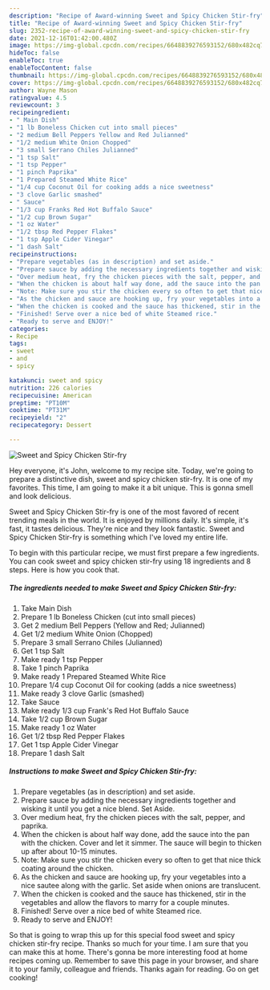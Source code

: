 ```yaml
---
description: "Recipe of Award-winning Sweet and Spicy Chicken Stir-fry"
title: "Recipe of Award-winning Sweet and Spicy Chicken Stir-fry"
slug: 2352-recipe-of-award-winning-sweet-and-spicy-chicken-stir-fry
date: 2021-12-16T01:42:00.480Z
image: https://img-global.cpcdn.com/recipes/6648839276593152/680x482cq70/sweet-and-spicy-chicken-stir-fry-recipe-main-photo.jpg
hideToc: false
enableToc: true
enableTocContent: false
thumbnail: https://img-global.cpcdn.com/recipes/6648839276593152/680x482cq70/sweet-and-spicy-chicken-stir-fry-recipe-main-photo.jpg
cover: https://img-global.cpcdn.com/recipes/6648839276593152/680x482cq70/sweet-and-spicy-chicken-stir-fry-recipe-main-photo.jpg
author: Wayne Mason
ratingvalue: 4.5
reviewcount: 3
recipeingredient:
- " Main Dish"
- "1 lb Boneless Chicken cut into small pieces"
- "2 medium Bell Peppers Yellow and Red Julianned"
- "1/2 medium White Onion Chopped"
- "3 small Serrano Chiles Julianned"
- "1 tsp Salt"
- "1 tsp Pepper"
- "1 pinch Paprika"
- "1 Prepared Steamed White Rice"
- "1/4 cup Coconut Oil for cooking adds a nice sweetness"
- "3 clove Garlic smashed"
- " Sauce"
- "1/3 cup Franks Red Hot Buffalo Sauce"
- "1/2 cup Brown Sugar"
- "1 oz Water"
- "1/2 tbsp Red Pepper Flakes"
- "1 tsp Apple Cider Vinegar"
- "1 dash Salt"
recipeinstructions:
- "Prepare vegetables (as in description) and set aside."
- "Prepare sauce by adding the necessary ingredients together and wisking it until you get a nice blend. Set Aside."
- "Over medium heat, fry the chicken pieces with the salt, pepper, and paprika."
- "When the chicken is about half way done, add the sauce into the pan with the chicken. Cover and let it simmer. The sauce will begin to thicken up after about 10-15 minutes."
- "Note: Make sure you stir the chicken every so often to get that nice thick coating around the chicken."
- "As the chicken and sauce are hooking up, fry your vegetables into a nice sautee along with the garlic. Set aside when onions are translucent."
- "When the chicken is cooked and the sauce has thickened, stir in the vegetables and allow the flavors to marry for a couple minutes."
- "Finished! Serve over a nice bed of white Steamed rice."
- "Ready to serve and ENJOY!"
categories:
- Recipe
tags:
- sweet
- and
- spicy

katakunci: sweet and spicy 
nutrition: 226 calories
recipecuisine: American
preptime: "PT10M"
cooktime: "PT31M"
recipeyield: "2"
recipecategory: Dessert

---
```



![Sweet and Spicy Chicken Stir-fry](https://img-global.cpcdn.com/recipes/6648839276593152/680x482cq70/sweet-and-spicy-chicken-stir-fry-recipe-main-photo.jpg)

Hey everyone, it's John, welcome to my recipe site. Today, we're going to prepare a distinctive dish, sweet and spicy chicken stir-fry. It is one of my favorites. This time, I am going to make it a bit unique. This is gonna smell and look delicious.



Sweet and Spicy Chicken Stir-fry is one of the most favored of recent trending meals in the world. It is enjoyed by millions daily. It's simple, it's fast, it tastes delicious. They're nice and they look fantastic. Sweet and Spicy Chicken Stir-fry is something which I've loved my entire life.


To begin with this particular recipe, we must first prepare a few ingredients. You can cook sweet and spicy chicken stir-fry using 18 ingredients and 8 steps. Here is how you cook that.

<!--inarticleads1-->

##### The ingredients needed to make Sweet and Spicy Chicken Stir-fry:

1. Take  Main Dish
1. Prepare 1 lb Boneless Chicken (cut into small pieces)
1. Get 2 medium Bell Peppers (Yellow and Red; Julianned)
1. Get 1/2 medium White Onion (Chopped)
1. Prepare 3 small Serrano Chiles (Julianned)
1. Get 1 tsp Salt
1. Make ready 1 tsp Pepper
1. Take 1 pinch Paprika
1. Make ready 1 Prepared Steamed White Rice
1. Prepare 1/4 cup Coconut Oil for cooking (adds a nice sweetness)
1. Make ready 3 clove Garlic (smashed)
1. Take  Sauce
1. Make ready 1/3 cup Frank&#39;s Red Hot Buffalo Sauce
1. Take 1/2 cup Brown Sugar
1. Make ready 1 oz Water
1. Get 1/2 tbsp Red Pepper Flakes
1. Get 1 tsp Apple Cider Vinegar
1. Prepare 1 dash Salt




<!--inarticleads2-->

##### Instructions to make Sweet and Spicy Chicken Stir-fry:

1. Prepare vegetables (as in description) and set aside.
1. Prepare sauce by adding the necessary ingredients together and wisking it until you get a nice blend. Set Aside.
1. Over medium heat, fry the chicken pieces with the salt, pepper, and paprika.
1. When the chicken is about half way done, add the sauce into the pan with the chicken. Cover and let it simmer. The sauce will begin to thicken up after about 10-15 minutes.
1. Note: Make sure you stir the chicken every so often to get that nice thick coating around the chicken.
1. As the chicken and sauce are hooking up, fry your vegetables into a nice sautee along with the garlic. Set aside when onions are translucent.
1. When the chicken is cooked and the sauce has thickened, stir in the vegetables and allow the flavors to marry for a couple minutes.
1. Finished! Serve over a nice bed of white Steamed rice.
1. Ready to serve and ENJOY!



So that is going to wrap this up for this special food sweet and spicy chicken stir-fry recipe. Thanks so much for your time. I am sure that you can make this at home. There's gonna be more interesting food at home recipes coming up. Remember to save this page in your browser, and share it to your family, colleague and friends. Thanks again for reading. Go on get cooking!
